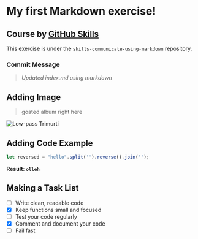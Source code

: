 # My first Markdown exercise! #
## Course by [GitHub Skills](https://skills.github.com/) ##
This exercise is under the `skills-communicate-using-markdown` repository.

### Commit Message ###
> _Updated index.md using markdown_

## Adding Image ##
> goated album right here

![Low-pass Trimurti](https://f4.bcbits.com/img/a0476039658_10.jpg)

## Adding Code Example ##
``` javascript
let reversed = "hello".split('').reverse().join('');
```
**Result: `olleh`**

## Making a Task List ##
- [ ] Write clean, readable code
- [x] Keep functions small and focused
- [ ] Test your code regularly
- [x] Comment and document your code
- [ ] Fail fast
